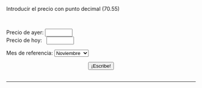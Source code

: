 
<html>
<head>
<title>Brent-o-Matic</title>
<link rel="shortcut icon" href="favicon.ico" type="image/x-icon" />
  <link rel="shortcut icon" href="favicon.ico" type="image/x-icon">
  <link rel="shortcut icon" href="/favicon.ico" type="image/x-icon">
  <link rel="shortcut icon" href="/favicon.ico" type="image/x-icon" />
<style>
// Ocultar o desocultar cabecera GitHub
//   header {
//  display: none;
//}
  
   </style>
</head>
<body>
<!--   <p> <center><h1>Cierre del Brent</h1></center><p>  -->
Introducir el precio con punto decimal (70.55)<p><br>

<!--  FORMULARIO DE ENTRADA DE DATOS EN HTML  -->
Precio de ayer: <input id="ayer" maxlength="6" size="6" style="text-align:right;"><br>
Precio de hoy: &nbsp;&nbsp;<input id="hoy" maxlength="6" size="6" style="text-align:right;">
<form name="fomul"> 
Mes de referencia: <select id="formulario" name="miSelect"> 
   <option value="enero">Enero</option>
   <option value="febrero">Febrero</option>
   <option value="marzo">Marzo</option>
   <option value="abril">Abril</option>
   <option value="mayo">Mayo</option>
   <option value="junio">Junio</option>
   <option value="julio">Julio</option>
   <option value="agosto">Agosto</option> 
   <option value="septiembre">Septiembre</option>
   <option value="octubre">Octubre</option>
   <option value="noviembre" selected>Noviembre</option>
   <option value="diciembre">Diciembre</option>
</select> 
 </form>

<center><button id="say">¡Escribe!</button></center><br>

<hr>
<div id="result"></div>



<script>

/* DEFINICIÓN DE OPERACIONES ARITMÉTICAS */
var ops = {
        sumar: function sumarNumeros(n1, n2) {
            return (parseFloat(n1) + parseFloat(n2));
        },

        restar: function restarNumeros(n1, n2) {
            return (parseFloat(n1) - parseFloat(n2));
        },
        
        multiplicar: function multiplicarNumeros(n1, n2) {
            return (parseFloat(n1) * parseFloat(n2));
        },

        dividir: function dividirNumeros(n1, n2) {
            return (parseFloat(n1) / parseFloat(n2));
        }


    };


/* ADQUIERE NÚMERO DE DÍA Y NÚMERO DE MES */
var date = new Date().getDate();
var d = new Date();

/* TRANSFORMA NÚMERO DE MES A TEXTO */
var month = new Array();
month[0] = "ene";
month[1] = "feb";
month[2] = "mar";
month[3] = "abr";
month[4] = "may";
month[5] = "jun";
month[6] = "jul";
month[7] = "ago";
month[8] = "sep";
month[9] = "oct";
month[10] = "nov";
month[11] = "dic";
var mes = month[d.getMonth()];

/* LEE LOS DATOS DEL FORMULARIO AL PULSAR EL BOTÓN */
function say_hi() {
    var ayer = document.getElementById('ayer').value;
    var hoy = document.getElementById('hoy').value;
    var mes_referencia = document.getElementById('formulario').value;

    /* RESTA EL PRECIO DE AYER MENOS DEL DE HOY */
    var diferencia = ops.restar(ayer, hoy);
 
    /* MULTIPLICA EL RESULTADO DE LA RESTA POR 100 */
    var diferencia100 = ops.multiplicar(diferencia, 100);
   
    if (diferencia<0) {  /* SI LA RESTA ES NEGATIVA, EL PRECIO HA SUBIDO */
       var diferenciaentera = ops.multiplicar(diferencia,-1); /* TRANSFORMA LA DIFERENCIA A POSITIVO */
      var diferencia_entera_dos = diferenciaentera.toFixed(2);
       var subebaja = 'sube';
       var masmenos = 'm\u00E1s';
       var incredesce = "incremento";

   } else {  /* SI LA RESTA ES POSITIVA, EL PRECIO HA BAJADO */
            var subebaja = 'baja'; 
            var masmenos = 'menos';
            var incredesce = 'descenso';

          var diferenciaentera = diferencia;
          var diferencia_entera_dos = diferencia.toFixed(2); /* DEJA LA DIFERENCIAC CON SOLO DOS DECIMALES */
}

/* CALCULA EL TANTO POR CIENTO */
 var dif100 = ops.multiplicar (diferenciaentera,100);
 var porcentaje = ops.dividir(dif100, ayer).toFixed(2);

/* REEMPLAZA LOS PUNTOS POR COMAS EN LOS RESULTADOS PARA MOSTRAR */
var porcentaje_coma = porcentaje.toString().replace(/\./g,','); 

var diferencia_entera_dos_coma = diferencia_entera_dos.toString().replace(/\./g,',');

var ayer_coma = ayer.toString().replace(/\./g,',');

var hoy_coma = hoy.toString().replace(/\./g,',');

/* IMPRIME EL TEXTO FINAL */

 var html1 = '<div style="background-color:AliceBlue; padding: 8px 8px 8px 8px;"><font style="font:16px courier;">PETR\u00D3LEO BRENT CIERRE <p> El petr\u00F3leo Brent ' + subebaja + ' un  ' + porcentaje_coma + ' %, hasta ' + hoy_coma + ' d\u00F3lares <p> Londres, ' + date + ' ' + mes + ' (EFE).- El precio del barril de petr\u00F3leo Brent para entrega en ' + mes_referencia + ' termin\u00F3 hoy en el mercado de futuros de Londres en ' + hoy_coma + ' d\u00F3lares, un  ' + porcentaje_coma + ' %  ' + masmenos + ' que al finalizar la sesi\u00F3n anterior.<br> El crudo del mar del Norte, de referencia en Europa, concluy\u00F3 la jornada en el International Exchange Futures con un ' + incredesce + ' de  ' + diferencia_entera_dos_coma + ' d\u00F3lares respecto a la \u00FAltima negociaci\u00F3n, cuando cerr\u00F3 en ' + ayer_coma + ' d\u00F3lares.</font></div>';

 
   
    document.getElementById('result').innerHTML = html1;
}
 
document.getElementById('say').addEventListener('click', say_hi);

</script>

